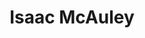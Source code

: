 ---
tags:
  - type/person
social:
  github: https://github.com/imcauley
  linkedin: https://www.linkedin.com/in/imcauley/
title: Isaac McAuley
categories:
  - speaker
---